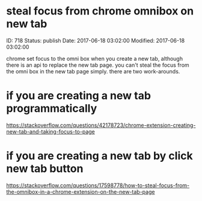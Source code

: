 # steal focus from chrome omnibox on new tab


ID: 718
Status: publish
Date: 2017-06-18 03:02:00
Modified: 2017-06-18 03:02:00


chrome set focus to the omni box when you create a new tab, although there is an api to replace the new tab page. you can't steal the focus from the omni box in the new tab page simply. there are two work-arounds.

# if you are creating a new tab programmatically
https://stackoverflow.com/questions/42178723/chrome-extension-creating-new-tab-and-taking-focus-to-page

# if you are creating a new tab by click new tab button
https://stackoverflow.com/questions/17598778/how-to-steal-focus-from-the-omnibox-in-a-chrome-extension-on-the-new-tab-page